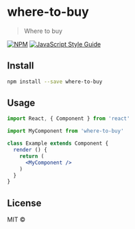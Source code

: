 # where-to-buy

> Where to buy

[![NPM](https://img.shields.io/npm/v/where-to-buy.svg)](https://www.npmjs.com/package/where-to-buy) [![JavaScript Style Guide](https://img.shields.io/badge/code_style-standard-brightgreen.svg)](https://standardjs.com)

## Install

```bash
npm install --save where-to-buy
```

## Usage

```jsx
import React, { Component } from 'react'

import MyComponent from 'where-to-buy'

class Example extends Component {
  render () {
    return (
      <MyComponent />
    )
  }
}
```

## License

MIT © [](https://github.com/)
